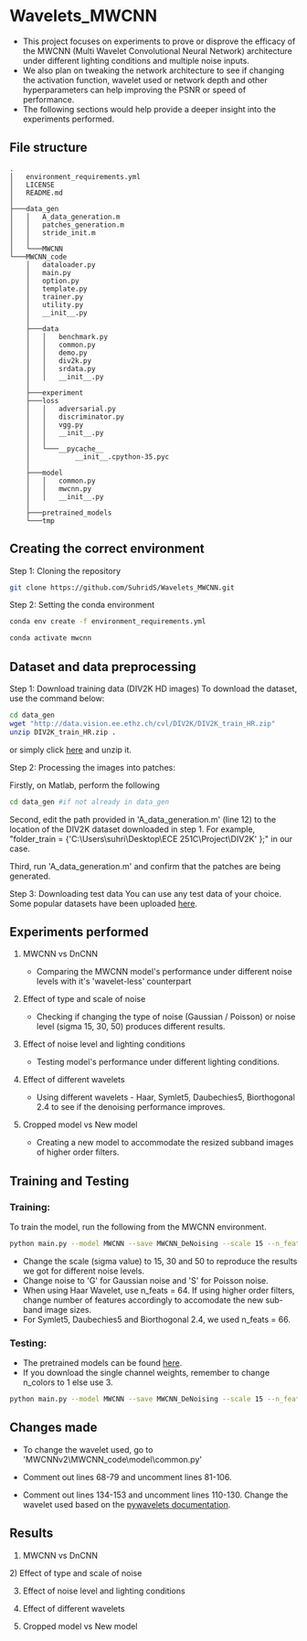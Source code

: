 # Wavelets_MWCNN
* This project focuses on experiments to prove or disprove the efficacy of the MWCNN (Multi Wavelet Convolutional Neural Network) architecture under different lighting conditions and multiple noise inputs.
* We also plan on tweaking the network architecture to see if changing the activation function, wavelet used or network depth and other hyperparameters can help improving the PSNR or speed of performance.
* The following sections would help provide a deeper insight into the experiments performed.



## File structure

```
.
│   environment_requirements.yml
│   LICENSE
│   README.md
│
├───data_gen
│   │   A_data_generation.m
│   │   patches_generation.m
│   │   stride_init.m
│   │
│   └───MWCNN
└───MWCNN_code
    │   dataloader.py
    │   main.py
    │   option.py
    │   template.py
    │   trainer.py
    │   utility.py
    │   __init__.py
    │
    ├───data
    │   │   benchmark.py
    │   │   common.py
    │   │   demo.py
    │   │   div2k.py
    │   │   srdata.py
    │   │   __init__.py   
    │
    ├───experiment
    ├───loss
    │   │   adversarial.py
    │   │   discriminator.py
    │   │   vgg.py
    │   │   __init__.py
    │   │
    │   └───__pycache__
    │           __init__.cpython-35.pyc
    │
    ├───model
    │   │   common.py
    │   │   mwcnn.py
    │   │   __init__.py
    │
    ├───pretrained_models
    └───tmp
```

## Creating the correct environment

Step 1: Cloning the repository

```bash
git clone https://github.com/SuhridS/Wavelets_MWCNN.git
```

Step 2: Setting the conda environment

```bash
conda env create -f environment_requirements.yml

```

```bash
conda activate mwcnn
```

## Dataset and data preprocessing

Step 1: Download training data (DIV2K HD images)
To download the dataset, use the command below:

```bash
cd data_gen
wget "http://data.vision.ee.ethz.ch/cvl/DIV2K/DIV2K_train_HR.zip"
unzip DIV2K_train_HR.zip .
```
or simply click [here](http://data.vision.ee.ethz.ch/cvl/DIV2K/DIV2K_train_HR.zip) and unzip it.

Step 2: Processing the images into patches:

Firstly, on Matlab, perform the following
```bash
cd data_gen #if not already in data_gen
```
Second, edit the path provided in 'A_data_generation.m' (line 12) to the location of the DIV2K dataset downloaded in step 1.
For example, "folder_train  = {'C:\Users\suhri\Desktop\ECE 251C\Project\DIV2K' };" in our case.

Third, run 'A_data_generation.m' and confirm that the patches are being generated.

Step 3: Downloading test data
You can use any test data of your choice.
Some popular datasets have been uploaded [here](https://drive.google.com/drive/folders/1HlIgV_l-RD-0bI5PTGj3F5VGWW7tZi1O?usp=sharing).


## Experiments performed

1) MWCNN vs DnCNN
	* Comparing the MWCNN model's performance under different noise levels with it's 'wavelet-less' counterpart

2) Effect of type and scale of noise
	* Checking if changing the type of noise (Gaussian / Poisson) or noise level (sigma 15, 30, 50) produces different results.

3) Effect of noise level and lighting conditions
	* Testing model's performance under different lighting conditions.

4) Effect of different wavelets
	* Using different wavelets - Haar, Symlet5, Daubechies5, Biorthogonal 2.4 to see if the denoising performance improves.

5) Cropped model vs New model
	* Creating a new model to accommodate the resized subband images of higher order filters.


## Training and Testing

### Training:

To train the model, run the following from the MWCNN environment.
```bash
python main.py --model MWCNN --save MWCNN_DeNoising --scale 15 --n_feats 64 --save_results --print_model --patch_size 256 --batch_size 4 --print_every 50 --lr 1.024e-4 --lr_decay 100 --n_colors 3 --save_models --task_type denoising --noise 'G'
```
* Change the scale (sigma value) to 15, 30 and 50 to reproduce the results we got for different noise levels.
* Change noise to 'G' for Gaussian noise and 'S' for Poisson noise.
* When using Haar Wavelet, use n_feats = 64. If using higher order filters, change number of features accordingly to accomodate the new sub-band image sizes.
* For Symlet5, Daubechies5 and Biorthogonal 2.4, we used n_feats = 66.


### Testing: 
* The pretrained models can be found [here](https://drive.google.com/drive/folders/1HlIgV_l-RD-0bI5PTGj3F5VGWW7tZi1O?usp=sharing).
* If you download the single channel weights, remember to change n_colors to 1 else use 3.

```bash
python main.py --model MWCNN --save MWCNN_DeNoising --scale 15 --n_feats 64 --save_results --print_model --n_colors 3 --test_only --resume -1 --pre_train pretrained_models/ --data_test Set5 --task_type denoising --noise 'G'
```

## Changes made

* To change the wavelet used,
go to 'MWCNNv2\MWCNN_code\model\common.py'

* Comment out lines 68-79 and uncomment lines 81-106.
* Comment out lines 134-153 and uncomment lines 110-130. Change the wavelet used based on the [pywavelets documentation](https://pywavelets.readthedocs.io/en/latest/).

## Results

1) MWCNN vs DnCNN

[](\images\mwcnnvsdncnn.png)
2) Effect of type and scale of noise

3) Effect of noise level and lighting conditions

4) Effect of different wavelets

5) Cropped model vs New model

